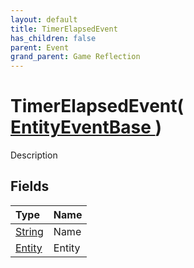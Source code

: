 ```yaml
---
layout: default
title: TimerElapsedEvent
has_children: false
parent: Event
grand_parent: Game Reflection
---
```

# TimerElapsedEvent( [ EntityEventBase ](/docs/game-reflection/events/entity_event_base) )
Description 

## Fields

| Type | Name |
|:-------------|:--------------|
| [String](/docs/game-reflection/components/string) | Name |
| [Entity](/docs/game-reflection/classes/entity) | Entity |

